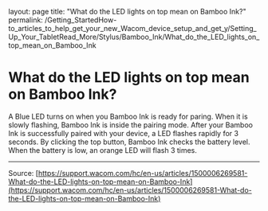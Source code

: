 layout: page
title: "What do the LED lights on top mean on Bamboo Ink?"
permalink: /Getting_StartedHow-to_articles_to_help_get_your_new_Wacom_device_setup_and_get_y/Setting_Up_Your_TabletRead_More/Stylus/Bamboo_Ink/What_do_the_LED_lights_on_top_mean_on_Bamboo_Ink

# What do the LED lights on top mean on Bamboo Ink?

A Blue LED turns on when you Bamboo Ink is ready for paring. When it is slowly flashing, Bamboo Ink is inside the pairing mode. After your Bamboo Ink is successfully paired with your device, a LED flashes rapidly for 3 seconds. By clicking the top button, Bamboo Ink checks the battery level. When the battery is low, an orange LED will flash 3 times.

---
Source: [https://support.wacom.com/hc/en-us/articles/1500006269581-What-do-the-LED-lights-on-top-mean-on-Bamboo-Ink](https://support.wacom.com/hc/en-us/articles/1500006269581-What-do-the-LED-lights-on-top-mean-on-Bamboo-Ink)
